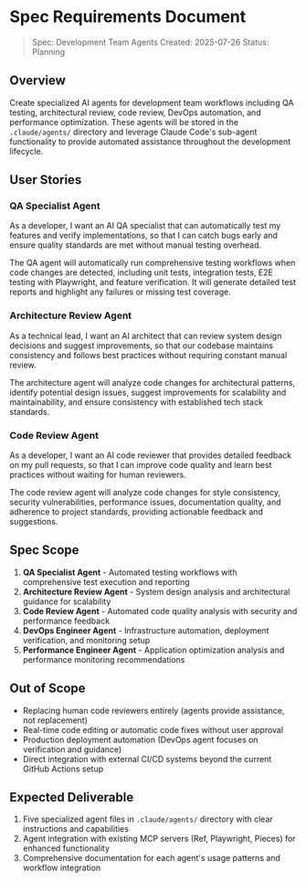 # Spec Requirements Document

> Spec: Development Team Agents
> Created: 2025-07-26
> Status: Planning

## Overview

Create specialized AI agents for development team workflows including QA testing, architectural review, code review, DevOps automation, and performance optimization. These agents will be stored in the `.claude/agents/` directory and leverage Claude Code's sub-agent functionality to provide automated assistance throughout the development lifecycle.

## User Stories

### QA Specialist Agent

As a developer, I want an AI QA specialist that can automatically test my features and verify implementations, so that I can catch bugs early and ensure quality standards are met without manual testing overhead.

The QA agent will automatically run comprehensive testing workflows when code changes are detected, including unit tests, integration tests, E2E testing with Playwright, and feature verification. It will generate detailed test reports and highlight any failures or missing test coverage.

### Architecture Review Agent

As a technical lead, I want an AI architect that can review system design decisions and suggest improvements, so that our codebase maintains consistency and follows best practices without requiring constant manual review.

The architecture agent will analyze code changes for architectural patterns, identify potential design issues, suggest improvements for scalability and maintainability, and ensure consistency with established tech stack standards.

### Code Review Agent

As a developer, I want an AI code reviewer that provides detailed feedback on my pull requests, so that I can improve code quality and learn best practices without waiting for human reviewers.

The code review agent will analyze code changes for style consistency, security vulnerabilities, performance issues, documentation quality, and adherence to project standards, providing actionable feedback and suggestions.

## Spec Scope

1. **QA Specialist Agent** - Automated testing workflows with comprehensive test execution and reporting
2. **Architecture Review Agent** - System design analysis and architectural guidance for scalability
3. **Code Review Agent** - Automated code quality analysis with security and performance feedback
4. **DevOps Engineer Agent** - Infrastructure automation, deployment verification, and monitoring setup
5. **Performance Engineer Agent** - Application optimization analysis and performance monitoring recommendations

## Out of Scope

- Replacing human code reviewers entirely (agents provide assistance, not replacement)
- Real-time code editing or automatic code fixes without user approval
- Production deployment automation (DevOps agent focuses on verification and guidance)
- Direct integration with external CI/CD systems beyond the current GitHub Actions setup

## Expected Deliverable

1. Five specialized agent files in `.claude/agents/` directory with clear instructions and capabilities
2. Agent integration with existing MCP servers (Ref, Playwright, Pieces) for enhanced functionality
3. Comprehensive documentation for each agent's usage patterns and workflow integration